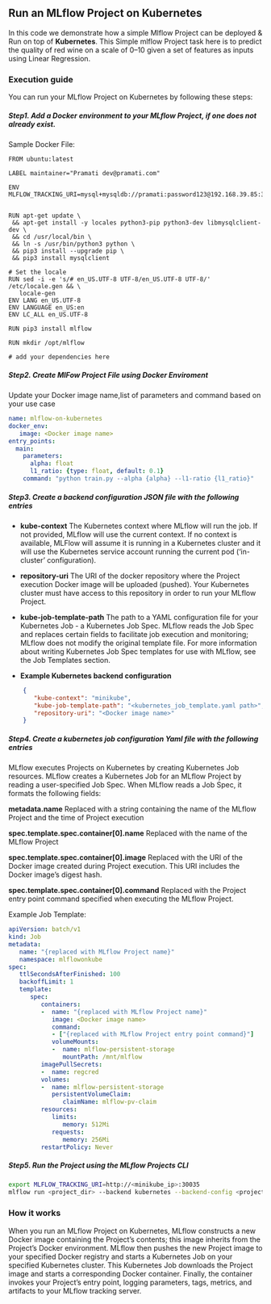 
## Run an MLflow Project on Kubernetes
In this code we demonstrate how a simple Mlflow Project can be deployed & Run on top of **Kubernetes**. This Simple mlflow Project task here is to predict the quality of red wine on a scale of 0–10 given a set of features as inputs using Linear Regression.

### Execution guide
You can run your MLflow Project on Kubernetes by following these steps:
##### Step1. Add a Docker environment to your MLflow Project, if one does not already exist.

Sample Docker File:
 ```Docker
 FROM ubuntu:latest

LABEL maintainer="Pramati dev@pramati.com"

ENV MLFLOW_TRACKING_URI=mysql+mysqldb://pramati:password123@192.168.39.85:30036/mlflow


RUN apt-get update \
  && apt-get install -y locales python3-pip python3-dev libmysqlclient-dev \
  && cd /usr/local/bin \
  && ln -s /usr/bin/python3 python \
  && pip3 install --upgrade pip \
  && pip3 install mysqlclient
  
# Set the locale
RUN sed -i -e 's/# en_US.UTF-8 UTF-8/en_US.UTF-8 UTF-8/' /etc/locale.gen && \
    locale-gen
ENV LANG en_US.UTF-8  
ENV LANGUAGE en_US:en  
ENV LC_ALL en_US.UTF-8 
  
RUN pip3 install mlflow

RUN mkdir /opt/mlflow

# add your dependencies here
```
##### Step2. Create MlFow Project File using Docker Enviroment
Update your Docker image name,list of parameters and command based on your use case
```yaml
name: mlflow-on-kubernetes
docker_env:
   image: <Docker image name>
entry_points:
  main:
    parameters:
      alpha: float
      l1_ratio: {type: float, default: 0.1}
    command: "python train.py --alpha {alpha} --l1-ratio {l1_ratio}"
```

##### Step3. Create a backend configuration JSON file with the following entries

* **kube-context** The Kubernetes context where MLflow will run the job. If not provided, MLflow will use the current context. If no context is available, MLFlow will assume it is running in a Kubernetes cluster and it will use the Kubernetes service account running the current pod (‘in-cluster’ configuration).

* **repository-uri** The URI of the docker repository where the Project execution Docker image will be uploaded (pushed). Your Kubernetes cluster must have access to this repository in order to run your MLflow Project.

* **kube-job-template-path** The path to a YAML configuration file for your Kubernetes Job - a Kubernetes Job Spec. MLflow reads the Job Spec and replaces certain fields to facilitate job execution and monitoring; MLflow does not modify the original template file. For more information about writing Kubernetes Job Spec templates for use with MLflow, see the Job Templates section.

* **Example Kubernetes backend configuration**
 ```json
	 {
	    "kube-context": "minikube",
	    "kube-job-template-path": "<kubernetes_job_template.yaml path>",
	    "repository-uri": "<Docker image name>"
	 }
```

##### Step4. Create a kubernetes job configuration Yaml file with the following entries
MLflow executes Projects on Kubernetes by creating Kubernetes Job resources. MLflow creates a Kubernetes Job for an MLflow Project by reading a user-specified Job Spec. When MLflow reads a Job Spec, it formats the following fields:

**metadata.name** Replaced with a string containing the name of the MLflow Project and the time of Project execution

**spec.template.spec.container[0].name** Replaced with the name of the MLflow Project

**spec.template.spec.container[0].image** Replaced with the URI of the Docker image created during Project execution. This URI includes the Docker image’s digest hash.

**spec.template.spec.container[0].command** Replaced with the Project entry point command specified when executing the MLflow Project.

Example Job Template:

```yaml
apiVersion: batch/v1
kind: Job
metadata:
   name: "{replaced with MLflow Project name}"
   namespace: mlflowonkube
spec:
   ttlSecondsAfterFinished: 100
   backoffLimit: 1
   template:
      spec:
         containers:
         -  name: "{replaced with MLflow Project name}"
            image: <Docker image name>
            command:
            - ["{replaced with MLflow Project entry point command}"]
            volumeMounts:
            -  name: mlflow-persistent-storage
               mountPath: /mnt/mlflow
         imagePullSecrets:
         -  name: regcred
         volumes:
         -  name: mlflow-persistent-storage
            persistentVolumeClaim:
               claimName: mlflow-pv-claim
         resources:
            limits:
               memory: 512Mi
            requests:
               memory: 256Mi
         restartPolicy: Never
```

##### Step5. Run the Project using the MLflow Projects CLI 
```bash
export MLFLOW_TRACKING_URI=http://<minikube_ip>:30035
mlflow run <project_dir> --backend kubernetes --backend-config <project_dir>/kubernetes_config.json -P alpha=0.5

```

 ### How it works
 When you run an MLflow Project on Kubernetes, MLflow constructs a new Docker image containing the Project’s contents; this image inherits from the Project’s Docker environment. MLflow then pushes the new Project image to your specified Docker registry and starts a Kubernetes Job on your specified Kubernetes cluster. This Kubernetes Job downloads the Project image and starts a corresponding Docker container. Finally, the container invokes your Project’s entry point, logging parameters, tags, metrics, and artifacts to your MLflow tracking server.